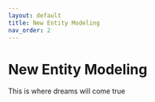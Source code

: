 ```yaml
---
layout: default
title: New Entity Modeling
nav_order: 2
---
```


# New Entity Modeling

This is where dreams will come true